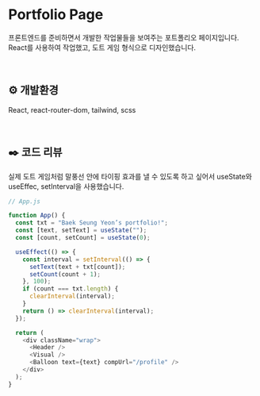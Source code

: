 # Portfolio Page

프론트엔드를 준비하면서 개발한 작업물들을 보여주는 포트폴리오 페이지입니다.
React를 사용하여 작업했고, 도트 게임 형식으로 디자인했습니다.

<br>

## ⚙️ 개발환경

React, react-router-dom, tailwind, scss

<br>

## ✒️ 코드 리뷰

실제 도트 게임처럼 말풍선 안에 타이핑 효과를 낼 수 있도록 하고 싶어서
useState와 useEffec, setInterval을 사용했습니다.

```js
// App.js

function App() {
  const txt = "Baek Seung Yeon’s portfolio!";
  const [text, setText] = useState("");
  const [count, setCount] = useState(0);

  useEffect(() => {
    const interval = setInterval(() => {
      setText(text + txt[count]);
      setCount(count + 1);
    }, 100);
    if (count === txt.length) {
      clearInterval(interval);
    }
    return () => clearInterval(interval);
  });

  return (
    <div className="wrap">
      <Header />
      <Visual />
      <Balloon text={text} compUrl="/profile" />
    </div>
  );
}
```

<br>
